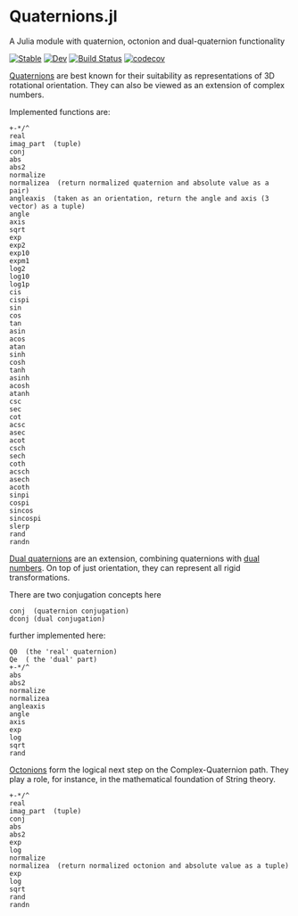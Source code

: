 # Quaternions.jl
A Julia module with quaternion, octonion and dual-quaternion functionality

[![Stable](https://img.shields.io/badge/docs-stable-blue.svg)](https://JuliaGeometry.github.io/Quaternions.jl/stable)
[![Dev](https://img.shields.io/badge/docs-dev-blue.svg)](https://JuliaGeometry.github.io/Quaternions.jl/dev)
[![Build Status](https://github.com/JuliaGeometry/Quaternions.jl/workflows/CI/badge.svg)](https://github.com/JuliaGeometry/Quaternions.jl/actions?query=workflow%3ACI+branch%3Amaster)
[![codecov](https://codecov.io/gh/JuliaGeometry/Quaternions.jl/branch/master/graph/badge.svg?token=dJBiR91dCD)](https://codecov.io/gh/JuliaGeometry/Quaternions.jl)

[Quaternions](http://en.wikipedia.org/wiki/Quaternion) are best known for their suitability
as representations of 3D rotational orientation. They can also be viewed as an extension of complex numbers.

Implemented functions are:

    +-*/^
    real
    imag_part  (tuple)
    conj
    abs
    abs2
    normalize
    normalizea  (return normalized quaternion and absolute value as a pair)
    angleaxis  (taken as an orientation, return the angle and axis (3 vector) as a tuple)
    angle
    axis
    sqrt
    exp
    exp2
    exp10
    expm1
    log2
    log10
    log1p
    cis
    cispi
    sin
    cos
    tan
    asin
    acos
    atan
    sinh
    cosh
    tanh
    asinh
    acosh
    atanh
    csc
    sec
    cot
    acsc
    asec
    acot
    csch
    sech
    coth
    acsch
    asech
    acoth
    sinpi
    cospi
    sincos
    sincospi
    slerp
    rand
    randn

[Dual quaternions](http://en.wikipedia.org/wiki/Dual_quaternion) are an extension, combining quaternions with
[dual numbers](https://github.com/scidom/DualNumbers.jl).
On top of just orientation, they can represent all rigid transformations.

There are two conjugation concepts here

    conj  (quaternion conjugation)
    dconj (dual conjugation)

further implemented here:

    Q0  (the 'real' quaternion)
    Qe  ( the 'dual' part)
    +-*/^
    abs
    abs2
    normalize
    normalizea
    angleaxis
    angle
    axis
    exp
    log
    sqrt
    rand

[Octonions](http://en.wikipedia.org/wiki/Octonion) form the logical next step on the Complex-Quaternion path.
They play a role, for instance, in the mathematical foundation of String theory.

    +-*/^
    real
    imag_part  (tuple)
    conj
    abs
    abs2
    exp
    log
    normalize
    normalizea  (return normalized octonion and absolute value as a tuple)
    exp
    log
    sqrt
    rand
    randn
